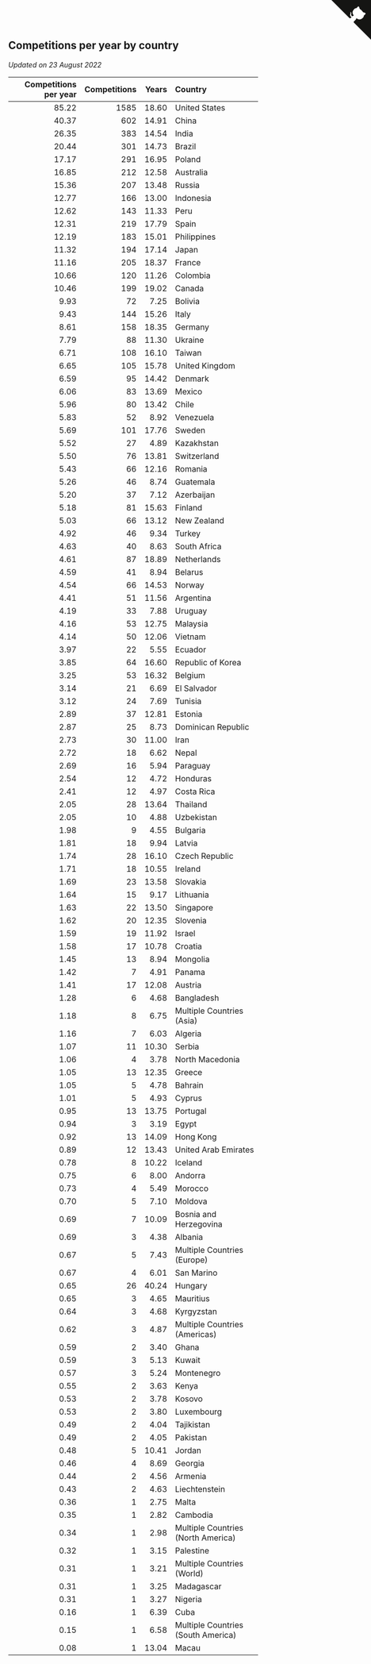 ## Competitions per year by country

*Updated on 23 August 2022*

| Competitions per year | Competitions | Years | Country |
| ---: | ---: | ---: | :--- |
| 85.22 | 1585 | 18.60 | United States |
| 40.37 | 602 | 14.91 | China |
| 26.35 | 383 | 14.54 | India |
| 20.44 | 301 | 14.73 | Brazil |
| 17.17 | 291 | 16.95 | Poland |
| 16.85 | 212 | 12.58 | Australia |
| 15.36 | 207 | 13.48 | Russia |
| 12.77 | 166 | 13.00 | Indonesia |
| 12.62 | 143 | 11.33 | Peru |
| 12.31 | 219 | 17.79 | Spain |
| 12.19 | 183 | 15.01 | Philippines |
| 11.32 | 194 | 17.14 | Japan |
| 11.16 | 205 | 18.37 | France |
| 10.66 | 120 | 11.26 | Colombia |
| 10.46 | 199 | 19.02 | Canada |
| 9.93 | 72 | 7.25 | Bolivia |
| 9.43 | 144 | 15.26 | Italy |
| 8.61 | 158 | 18.35 | Germany |
| 7.79 | 88 | 11.30 | Ukraine |
| 6.71 | 108 | 16.10 | Taiwan |
| 6.65 | 105 | 15.78 | United Kingdom |
| 6.59 | 95 | 14.42 | Denmark |
| 6.06 | 83 | 13.69 | Mexico |
| 5.96 | 80 | 13.42 | Chile |
| 5.83 | 52 | 8.92 | Venezuela |
| 5.69 | 101 | 17.76 | Sweden |
| 5.52 | 27 | 4.89 | Kazakhstan |
| 5.50 | 76 | 13.81 | Switzerland |
| 5.43 | 66 | 12.16 | Romania |
| 5.26 | 46 | 8.74 | Guatemala |
| 5.20 | 37 | 7.12 | Azerbaijan |
| 5.18 | 81 | 15.63 | Finland |
| 5.03 | 66 | 13.12 | New Zealand |
| 4.92 | 46 | 9.34 | Turkey |
| 4.63 | 40 | 8.63 | South Africa |
| 4.61 | 87 | 18.89 | Netherlands |
| 4.59 | 41 | 8.94 | Belarus |
| 4.54 | 66 | 14.53 | Norway |
| 4.41 | 51 | 11.56 | Argentina |
| 4.19 | 33 | 7.88 | Uruguay |
| 4.16 | 53 | 12.75 | Malaysia |
| 4.14 | 50 | 12.06 | Vietnam |
| 3.97 | 22 | 5.55 | Ecuador |
| 3.85 | 64 | 16.60 | Republic of Korea |
| 3.25 | 53 | 16.32 | Belgium |
| 3.14 | 21 | 6.69 | El Salvador |
| 3.12 | 24 | 7.69 | Tunisia |
| 2.89 | 37 | 12.81 | Estonia |
| 2.87 | 25 | 8.73 | Dominican Republic |
| 2.73 | 30 | 11.00 | Iran |
| 2.72 | 18 | 6.62 | Nepal |
| 2.69 | 16 | 5.94 | Paraguay |
| 2.54 | 12 | 4.72 | Honduras |
| 2.41 | 12 | 4.97 | Costa Rica |
| 2.05 | 28 | 13.64 | Thailand |
| 2.05 | 10 | 4.88 | Uzbekistan |
| 1.98 | 9 | 4.55 | Bulgaria |
| 1.81 | 18 | 9.94 | Latvia |
| 1.74 | 28 | 16.10 | Czech Republic |
| 1.71 | 18 | 10.55 | Ireland |
| 1.69 | 23 | 13.58 | Slovakia |
| 1.64 | 15 | 9.17 | Lithuania |
| 1.63 | 22 | 13.50 | Singapore |
| 1.62 | 20 | 12.35 | Slovenia |
| 1.59 | 19 | 11.92 | Israel |
| 1.58 | 17 | 10.78 | Croatia |
| 1.45 | 13 | 8.94 | Mongolia |
| 1.42 | 7 | 4.91 | Panama |
| 1.41 | 17 | 12.08 | Austria |
| 1.28 | 6 | 4.68 | Bangladesh |
| 1.18 | 8 | 6.75 | Multiple Countries (Asia) |
| 1.16 | 7 | 6.03 | Algeria |
| 1.07 | 11 | 10.30 | Serbia |
| 1.06 | 4 | 3.78 | North Macedonia |
| 1.05 | 13 | 12.35 | Greece |
| 1.05 | 5 | 4.78 | Bahrain |
| 1.01 | 5 | 4.93 | Cyprus |
| 0.95 | 13 | 13.75 | Portugal |
| 0.94 | 3 | 3.19 | Egypt |
| 0.92 | 13 | 14.09 | Hong Kong |
| 0.89 | 12 | 13.43 | United Arab Emirates |
| 0.78 | 8 | 10.22 | Iceland |
| 0.75 | 6 | 8.00 | Andorra |
| 0.73 | 4 | 5.49 | Morocco |
| 0.70 | 5 | 7.10 | Moldova |
| 0.69 | 7 | 10.09 | Bosnia and Herzegovina |
| 0.69 | 3 | 4.38 | Albania |
| 0.67 | 5 | 7.43 | Multiple Countries (Europe) |
| 0.67 | 4 | 6.01 | San Marino |
| 0.65 | 26 | 40.24 | Hungary |
| 0.65 | 3 | 4.65 | Mauritius |
| 0.64 | 3 | 4.68 | Kyrgyzstan |
| 0.62 | 3 | 4.87 | Multiple Countries (Americas) |
| 0.59 | 2 | 3.40 | Ghana |
| 0.59 | 3 | 5.13 | Kuwait |
| 0.57 | 3 | 5.24 | Montenegro |
| 0.55 | 2 | 3.63 | Kenya |
| 0.53 | 2 | 3.78 | Kosovo |
| 0.53 | 2 | 3.80 | Luxembourg |
| 0.49 | 2 | 4.04 | Tajikistan |
| 0.49 | 2 | 4.05 | Pakistan |
| 0.48 | 5 | 10.41 | Jordan |
| 0.46 | 4 | 8.69 | Georgia |
| 0.44 | 2 | 4.56 | Armenia |
| 0.43 | 2 | 4.63 | Liechtenstein |
| 0.36 | 1 | 2.75 | Malta |
| 0.35 | 1 | 2.82 | Cambodia |
| 0.34 | 1 | 2.98 | Multiple Countries (North America) |
| 0.32 | 1 | 3.15 | Palestine |
| 0.31 | 1 | 3.21 | Multiple Countries (World) |
| 0.31 | 1 | 3.25 | Madagascar |
| 0.31 | 1 | 3.27 | Nigeria |
| 0.16 | 1 | 6.39 | Cuba |
| 0.15 | 1 | 6.58 | Multiple Countries (South America) |
| 0.08 | 1 | 13.04 | Macau |


<a href="https://github.com/jonatanklosko/wca_statistics" class="github-corner" aria-label="View source on Github"><svg width="80" height="80" viewBox="0 0 250 250" style="fill:#151513; color:#fff; position: absolute; top: 0; border: 0; right: 0;" aria-hidden="true"><path d="M0,0 L115,115 L130,115 L142,142 L250,250 L250,0 Z"></path><path d="M128.3,109.0 C113.8,99.7 119.0,89.6 119.0,89.6 C122.0,82.7 120.5,78.6 120.5,78.6 C119.2,72.0 123.4,76.3 123.4,76.3 C127.3,80.9 125.5,87.3 125.5,87.3 C122.9,97.6 130.6,101.9 134.4,103.2" fill="currentColor" style="transform-origin: 130px 106px;" class="octo-arm"></path><path d="M115.0,115.0 C114.9,115.1 118.7,116.5 119.8,115.4 L133.7,101.6 C136.9,99.2 139.9,98.4 142.2,98.6 C133.8,88.0 127.5,74.4 143.8,58.0 C148.5,53.4 154.0,51.2 159.7,51.0 C160.3,49.4 163.2,43.6 171.4,40.1 C171.4,40.1 176.1,42.5 178.8,56.2 C183.1,58.6 187.2,61.8 190.9,65.4 C194.5,69.0 197.7,73.2 200.1,77.6 C213.8,80.2 216.3,84.9 216.3,84.9 C212.7,93.1 206.9,96.0 205.4,96.6 C205.1,102.4 203.0,107.8 198.3,112.5 C181.9,128.9 168.3,122.5 157.7,114.1 C157.9,116.9 156.7,120.9 152.7,124.9 L141.0,136.5 C139.8,137.7 141.6,141.9 141.8,141.8 Z" fill="currentColor" class="octo-body"></path></svg></a><style>.github-corner:hover .octo-arm{animation:octocat-wave 560ms ease-in-out}@keyframes octocat-wave{0%,100%{transform:rotate(0)}20%,60%{transform:rotate(-25deg)}40%,80%{transform:rotate(10deg)}}@media (max-width:500px){.github-corner:hover .octo-arm{animation:none}.github-corner .octo-arm{animation:octocat-wave 560ms ease-in-out}}</style>
